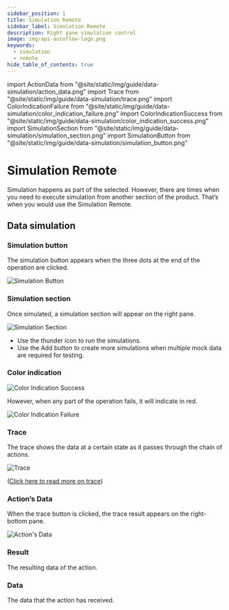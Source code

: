 ```yaml
---
sidebar_position: 1
title: Simulation Remote
sidebar_label: Simulation Remote
description: Right pane simulation control
image: img/api-autoflow-logo.png
keywords:
  - simulation
  - remote
hide_table_of_contents: true
---
```



import ActionData from "@site/static/img/guide/data-simulation/action_data.png"
import Trace from "@site/static/img/guide/data-simulation/trace.png"
import ColorIndicationFailure from "@site/static/img/guide/data-simulation/color_indication_failure.png"
import ColorIndicationSuccess from "@site/static/img/guide/data-simulation/color_indication_success.png"
import SimulationSection from "@site/static/img/guide/data-simulation/simulation_section.png"
import SimulationButton from "@site/static/img/guide/data-simulation/simulation_button.png"

# Simulation Remote

Simulation happens as part of the selected. However, there are times when you need to execute simulation from another section of the product. That’s when you would use the Simulation Remote.

## Data simulation

### Simulation button

The simulation button appears when the three dots at the end of the operation are clicked.

<div class="myResponsiveImg">
    <img src={SimulationButton} alt="Simulation Button" class="myResponsiveImg"/>
</div>

### Simulation section

Once simulated, a simulation section will appear on the right pane.

<div class="myResponsiveImg">
    <img src={SimulationSection} alt="Simulation Section" class="myResponsiveImg"/>
</div>

- Use the thunder icon to run the simulations.
- Use the Add button to create more simulations when multiple mock data are required for testing.

### Color indication

<img src={ColorIndicationSuccess} alt="Color Indication Success" />

However, when any part of the operation fails, it will indicate in red.

<img src={ColorIndicationFailure} alt="Color Indication Failure" />

### Trace

The trace shows the data at a certain state as it passes through the chain of actions.

<div class="myResponsiveImg">
    <img src={Trace} alt="Trace" class="myResponsiveImg"/>
</div>

([Click here to read more on trace](../Trace/Index.md))

### Action’s Data

When the trace button is clicked, the trace result appears on the right-bottom pane.

<div class="myResponsiveImg">
    <img src={ActionData} alt="Action's Data" class="myResponsiveImg"/>
</div>

### Result

The resulting data of the action.

### Data

The data that the action has received.
